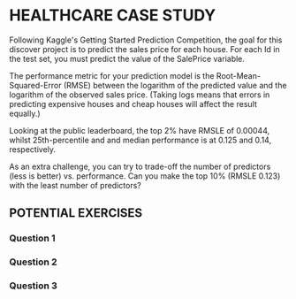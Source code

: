 # HEALTHCARE CASE STUDY

Following Kaggle's Getting Started Prediction Competition, the goal for this discover project is to predict the sales price for each house. For each Id in the test set, you must predict the value of the SalePrice variable.

The performance metric for your prediction model is the Root-Mean-Squared-Error (RMSE) between the logarithm of the predicted value and the logarithm of the observed sales price. (Taking logs means that errors in predicting expensive houses and cheap houses will affect the result equally.)

Looking at the public leaderboard, the top 2% have RMSLE of 0.00044, whilst 25th-percentile and and median performance is at 0.125 and 0.14, respectively.

As an extra challenge, you can try to trade-off the number of predictors (less is better) vs. performance. Can you make the top 10% (RMSLE 0.123) with the least number of predictors?

## POTENTIAL EXERCISES

### Question 1
### Question 2
### Question 3
